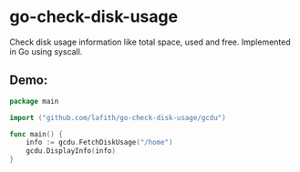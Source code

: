 # go-check-disk-usage

Check disk usage information like total space, used and free.
Implemented in Go using syscall.

## Demo:
```go
package main

import ("github.com/lafith/go-check-disk-usage/gcdu")

func main() {
	info := gcdu.FetchDiskUsage("/home")
	gcdu.DisplayInfo(info)
}
```
